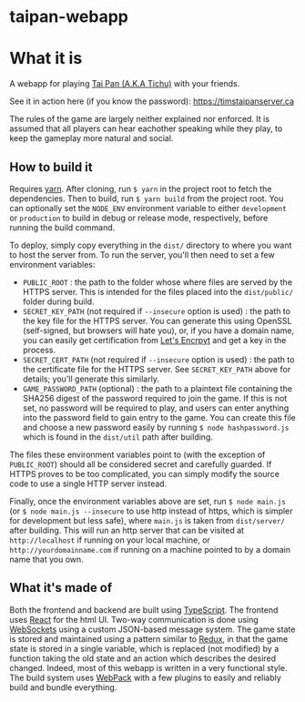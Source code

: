 # taipan-webapp

# What it is

A webapp for playing [Tai Pan (A.K.A Tichu)](https://en.wikipedia.org/wiki/Tichu) with your friends.

See it in action here (if you know the password): https://timstaipanserver.ca

The rules of the game are largely neither explained nor enforced. It is assumed that all players can
hear eachother speaking while they play, to keep the gameplay more natural and social.

## How to build it

Requires [yarn](https://yarnpkg.com/). After cloning, run `$ yarn` in the project root to fetch the
dependencies. Then to build, run `$ yarn build` from the project root. You can optionally set the
`NODE_ENV` environment variable to either `development` or `production` to build in debug or release
mode, respectively, before running the build command.

To deploy, simply copy everything in the `dist/` directory to where you want to host the server
from. To run the server, you'll then need to set a few environment variables:

- `PUBLIC_ROOT` : the path to the folder whose where files are served by the HTTPS server.
  This is intended for the files placed into the `dist/public/` folder during build.
- `SECRET_KEY_PATH` (not required if `--insecure` option is used) : the path to the key file for the HTTPS server. You can generate this
  using OpenSSL (self-signed, but browsers will hate you), or, if you have a domain name,
  you can easily get certification from [Let's Encrpyt](https://letsencrypt.org/) and
  get a key in the process.
- `SECRET_CERT_PATH` (not required if `--insecure` option is used) : the path to the certificate file for the HTTPS server. See
  `SECRET_KEY_PATH` above for details; you'll generate this similarly.
- `GAME_PASSWORD_PATH` (optional) : the path to a plaintext file containing the SHA256 digest
  of the password required to join the game. If this is not set, no password will be required
  to play, and users can enter anything into the password field to gain entry to the game.
  You can create this file and choose a new password easily by running `$ node hashpassword.js`
  which is found in the `dist/util` path after building.
  
The files these environment variables point to (with the exception of `PUBLIC_ROOT`) should all
be considered secret and carefully guarded. If HTTPS proves to be too complicated, you can
simply modify the source code to use a single HTTP server instead.

Finally, once the environment variables above are set, run `$ node main.js` (or `$ node main.js --insecure` to use http instead of https, which is simpler for development but less safe), where `main.js` is taken
from `dist/server/` after building. This will run an http server that can be visited at `http://localhost` if running on your local machine, or `http://yourdomainname.com` if running on a machine pointed to by a domain name that you own.

## What it's made of

Both the frontend and backend are built using [TypeScript](https://www.typescriptlang.org/). The
frontend uses [React](https://reactjs.org/) for the html UI. Two-way communication is done using
[WebSockets](https://developer.mozilla.org/en-US/docs/Web/API/WebSockets_API) using a custom
JSON-based message system. The game state is stored and maintained using a pattern similar to
[Redux](https://redux.js.org/), in that the game state is stored in a single variable, which
is replaced (not modified) by a function taking the old state and an action which describes
the desired changed. Indeed, most of this webapp is written in a very functional style. The build
system uses [WebPack](https://webpack.js.org/) with a few plugins to easily and reliably build
and bundle everything.
